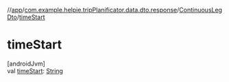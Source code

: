 //[app](../../../index.md)/[com.example.helpie.tripPlanificator.data.dto.response](../index.md)/[ContinuousLegDto](index.md)/[timeStart](time-start.md)

# timeStart

[androidJvm]\
val [timeStart](time-start.md): [String](https://kotlinlang.org/api/latest/jvm/stdlib/kotlin/-string/index.html)
